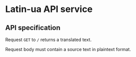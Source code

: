 # Latin-ua API service
## API specification
Request `GET` to `/` returns a translated text.

Request body must contain a source text in plaintext format.